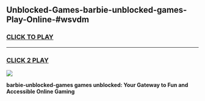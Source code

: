 
## Unblocked-Games-barbie-unblocked-games-Play-Online-#wsvdm
<h3>
<a href="https://premium.freeplayer.one?title=barbie-unblocked-games&ref=24F">CLICK TO PLAY</a></h3>
<hr>

<h3>
<a href="https://premium.freeplayer.one?title=barbie-unblocked-games&ref=24F">CLICK 2 PLAY</a>
  
</h3>

<a href="https://premium.freeplayer.one?title=barbie-unblocked-games&ref=24F/"><img src="https://clearcache.store/games.png"></a>


**barbie-unblocked-games games unblocked: Your Gateway to Fun and Accessible Online Gaming**
